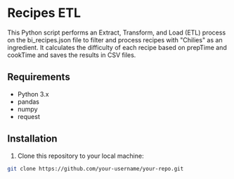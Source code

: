 # Recipes ETL

This Python script performs an Extract, Transform, and Load (ETL) process on the bi_recipes.json file to filter and process recipes with "Chilies" as an ingredient. It calculates the difficulty of each recipe based on prepTime and cookTime and saves the results in CSV files.

## Requirements

- Python 3.x
- pandas
- numpy
- request

## Installation

1. Clone this repository to your local machine:

```bash
git clone https://github.com/your-username/your-repo.git
